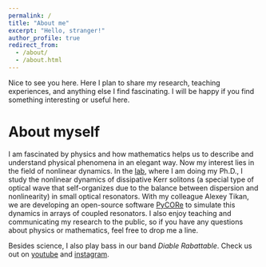 ```yaml
---
permalink: /
title: "About me"
excerpt: "Hello, stranger!"
author_profile: true
redirect_from: 
  - /about/
  - /about.html
---
```


Nice to see you here. Here I plan to share my research, teaching experiences, and anything else I find fascinating. I will be happy if you find something interesting or useful here.  

# About myself
I am fascinated by physics and how mathematics helps us to describe and understand physical phenomena in an elegant way. Now my interest lies in the field of nonlinear dynamics. In the [lab](https://www.epfl.ch/labs/k-lab/), where I am doing my Ph.D., I study the nonlinear dynamics of dissipative Kerr solitons (a special type of optical wave that self-organizes due to the balance between dispersion and nonlinearity) in small optical resonators. With my colleague Alexey Tikan, we are developing an open-source software [PyCORe](https://github.com/ElKosto/PyCORe) to simulate this dynamics in arrays of coupled resonators. I also enjoy teaching and communicating my research to the public, so if you have any questions about physics or mathematics, feel free to drop me a line.


Besides science, I also play bass in our band *Diable Rabattable*. Check us out on [youtube](https://www.youtube.com/channel/UCP-yRxC9Ahc-A2kceefwP0Q) and [instagram](https://www.instagram.com/diablerabattable/).


